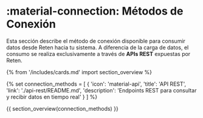 # :material-connection: Métodos de Conexión

Esta sección describe el método de conexión disponible para consumir datos desde Reten hacia tu sistema. A diferencia de la carga de datos, el consumo se realiza exclusivamente a través de **APIs REST** expuestas por Reten.

{% from '/includes/cards.md' import section_overview %}

{% set connection_methods = [
    {
        'icon': 'material-api',
        'title': 'API REST',
        'link': './api-rest/README.md',
        'description': 'Endpoints REST para consultar y recibir datos en tiempo real'
    }
] %}

{{ section_overview(connection_methods) }}